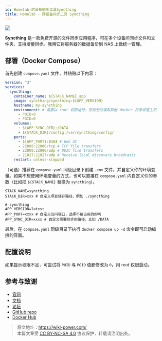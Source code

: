```yaml
---
id: Homelab-跨设备同步工具Syncthing
title: Homelab - 跨设备同步工具 Syncthing
---
```


![](https://wiki-media-1253965369.cos.ap-guangzhou.myqcloud.com/img/202304111529987.png)

**Syncthing** 是一款免费开源的文件同步应用程序，可在多个设备间同步文件和文件夹，支持增量同步。我用它将服务器的数据备份到 NAS 上做统一管理。

## 部署（Docker Compose）

首先创建 `compose.yaml` 文件，并粘贴以下内容：

```yaml title="compose.yaml"
version: "3"
services:
  syncthing:
    container_name: ${STACK_NAME}_app
    image: syncthing/syncthing:${APP_VERSION}
    hostname: my-syncthing
    environment: # 需要以 root 权限运行，否则无法读取其他 docker 目录或宿主机 root 目录
      - PUID=0
      - PGID=0
    volumes:
      - ${APP_SYNC_DIR}:/DATA
      - ${STACK_DIR}/config:/var/syncthing/config/
    ports:
      - ${APP_PORT}:8384 # Web UI
      - 22000:22000/tcp # TCP file transfers
      - 22000:22000/udp # QUIC file transfers
      - 21027:21027/udp # Receive local discovery broadcasts
    restart: unless-stopped
```

（可选）推荐在 `compose.yaml` 同级目录下创建 `.env` 文件，并自定义你的环境变量。如果不想使用环境变量的方式，也可以直接在 `compose.yaml` 内自定义你的参数（比如把 `${STACK_NAME}` 替换为 `syncthing`）。

```dotenv title=".env"
STACK_NAME=syncthing
STACK_DIR=xxx # 自定义项目储存路径，例如 ./syncthing

# syncthing
APP_VERSION=latest
APP_PORT=xxxx # 自定义访问端口，选择不被占用的即可
APP_SYNC_DIR=xxxx # 自定义需要同步的路径，比如 /DATA
```

最后，在 `compose.yaml` 同级目录下执行 `docker compose up -d` 命令即可启动编排的容器。

## 配置说明

如果提示权限不足，可尝试将 `PUID` 与 `PGID` 值都修改为 `0`，用 root 权限启动。

## 参考与致谢

- [官网](https://syncthing.net/)
- [文档](https://github.com/syncthing/syncthing/blob/main/README-Docker.md)
- [论坛](https://forum.syncthing.net/)
- [GitHub repo](https://github.com/syncthing/syncthing)
- [Docker Hub](https://hub.docker.com/r/syncthing/syncthing/)

> 原文地址：<https://wiki-power.com/>  
> 本篇文章受 [CC BY-NC-SA 4.0](https://creativecommons.org/licenses/by/4.0/deed.zh) 协议保护，转载请注明出处。
